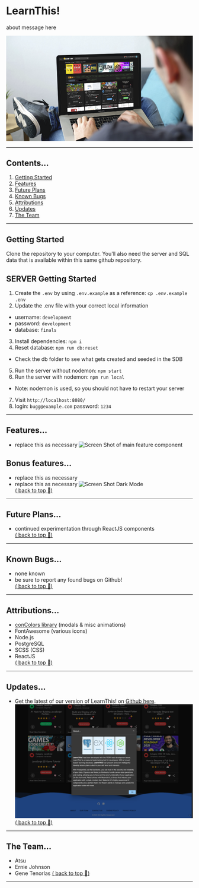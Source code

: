 # LearnThis!

about message here

![Screen Shot of app](./screenshots/title.jpg)

---
## Contents...
1. [Getting Started](#getting-started)
2. [Features](#features)
3. [Future Plans](#future-plans)
4. [Known Bugs](#known-bugs)
5. [Attributions](#attributions)
6. [Updates](#updates)
7. [The Team](#the-team)
---
## Getting Started
Clone the repository to your computer.
You'll also need the server and SQL data that is available within this same github repository.

## SERVER Getting Started
1. Create the `.env` by using `.env.example` as a reference: `cp .env.example .env`
2. Update the .env file with your correct local information 
  - username: `development` 
  - password: `development` 
  - database: `finals`
3. Install dependencies: `npm i`
4. Reset database: `npm run db:reset`
  - Check the db folder to see what gets created and seeded in the SDB
5. Run the server without nodemon: `npm start`
6. Run the server with nodemon: `npm run local`
  - Note: nodemon is used, so you should not have to restart your server
7. Visit `http://localhost:8080/`
8. login: `bugg@example.com` password: `1234`

---
## Features...
- replace this as necessary
![Screen Shot of main feature component](./screenshots/edit.png)


## Bonus features...
- replace this as necessary
- replace this as necessary
![Screen Shot Dark Mode](./screenshots/darkmode.png)     
[( back to top 🔺)](#learnthis)
---
## Future Plans...
- continued experimentation through ReactJS components  
[( back to top 🔺)](#learnthis)
---
## Known Bugs...
- none known
- be sure to report any found bugs on Github!  
[( back to top 🔺)](#learnthis)
---
## Attributions...
- [conColors library](https://github.com/ej8899/conColors) (modals & misc animations)
- FontAwesome (various icons)
- Node.js
- PostgreSQL
- SCSS (CSS)
- ReactJS  
[( back to top 🔺)](#lhl-scheduler)
---
## Updates...
- Get the latest of our version of LearnThis! on [Github here](https://github.com/ej8899/lhlfinals).
![Screen Shot of About App](./screenshots/about.png)    
[( back to top 🔺)](#learnthis)
---
## The Team...
- Atsu 
- Ernie Johnson
- Gene Tenorlas
[( back to top 🔺)](#learnthis)
---
